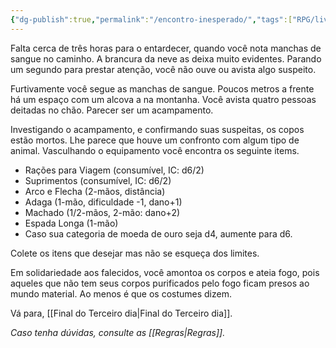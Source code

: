 ```yaml
---
{"dg-publish":true,"permalink":"/encontro-inesperado/","tags":["RPG/livro-jogo/Draegeni/story-points"],"created":"2024-12-19T15:51:13.139-05:00","updated":"2024-12-24T17:13:48.879-05:00"}
---
```



Falta cerca de três horas para o entardecer, quando você nota manchas de sangue no caminho. A brancura da neve as deixa muito evidentes. Parando um segundo para prestar atenção, você não ouve ou avista algo suspeito.

Furtivamente você segue as manchas de sangue. Poucos metros a frente há um espaço com um alcova a na montanha. Você avista quatro pessoas deitadas no chão. Parecer ser um acampamento.

Investigando o acampamento, e confirmando suas suspeitas, os copos estão mortos. Lhe parece que houve um confronto com algum tipo de animal. Vasculhando o equipamento você encontra os seguinte items.

- Rações para Viagem (consumível, IC: d6/2)
- Suprimentos (consumível, IC: d6/2)
- Arco e Flecha (2-mãos, distância)
- Adaga (1-mão, dificuldade -1, dano+1)
- Machado (1/2-mãos, 2-mão: dano+2)
- Espada Longa (1-mão)
- Caso sua categoria de moeda de ouro seja d4, aumente para d6.

Colete os itens que desejar mas não se esqueça dos limites.

Em solidariedade aos falecidos, você amontoa os corpos e ateia fogo, pois aqueles que não tem seus corpos purificados pelo fogo ficam presos ao mundo material. Ao menos é que os costumes dizem.

Vá para, [[Final do Terceiro dia\|Final do Terceiro dia]].

*Caso tenha dúvidas, consulte as [[Regras\|Regras]].*
